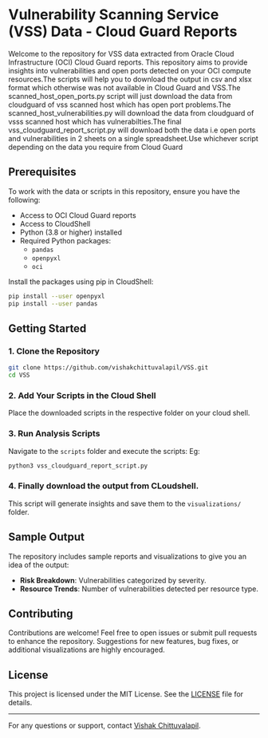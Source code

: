 # Vulnerability Scanning Service (VSS) Data - Cloud Guard Reports

Welcome to the repository for VSS data extracted from Oracle Cloud Infrastructure (OCI) Cloud Guard reports. This repository aims to provide insights into vulnerabilities and open ports detected on your OCI compute resources.The scripts will help you to download the output in csv and xlsx format which otherwise was not available in Cloud Guard and VSS.The scanned_host_open_ports.py script will just download the data from cloudguard of vss scanned host which has open port problems.The scanned_host_vulnerabilities.py will download the data from cloudguard of vsss scanned host which has vulnerabilties.The final vss_cloudguard_report_script.py will download both the data i.e open ports and vulnerabilities in 2 sheets on a single spreadsheet.Use whichever script depending on the data you require from Cloud Guard


## Prerequisites

To work with the data or scripts in this repository, ensure you have the following:

- Access to OCI Cloud Guard reports
- Access to CloudShell
- Python (3.8 or higher) installed
- Required Python packages:
  - `pandas`
  - `openpyxl`
  - `oci`

Install the packages using pip in CloudShell:

```bash
pip install --user openpyxl
pip install --user pandas
```

## Getting Started

### 1. Clone the Repository

```bash
git clone https://github.com/vishakchittuvalapil/VSS.git
cd VSS
```

### 2. Add Your Scripts in the Cloud Shell

Place the downloaded scripts in the respective folder on your cloud shell.

### 3. Run Analysis Scripts

Navigate to the `scripts` folder and execute the  scripts:
Eg:
```bash
python3 vss_cloudguard_report_script.py
```
### 4. Finally download the output from CLoudshell.
This script will generate insights and save them to the `visualizations/` folder.

## Sample Output

The repository includes sample reports and visualizations to give you an idea of the output:

- **Risk Breakdown**: Vulnerabilities categorized by severity.
- **Resource Trends**: Number of vulnerabilities detected per resource type.

## Contributing

Contributions are welcome! Feel free to open issues or submit pull requests to enhance the repository. Suggestions for new features, bug fixes, or additional visualizations are highly encouraged.

## License

This project is licensed under the MIT License. See the [LICENSE](LICENSE) file for details.

---

For any questions or support, contact [Vishak Chittuvalapil](mailto:vishakchittuvalapil@gmail.com).
